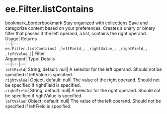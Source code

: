  
#  ee.Filter.listContains 
bookmark_borderbookmark Stay organized with collections  Save and categorize content based on your preferences.
Creates a unary or binary filter that passes if the left operand, a list, contains the right operand. 
Usage| Returns  
---|---  
`ee.Filter.listContains( _leftField_, _rightValue_, _rightField_, _leftValue_)`| Filter  
Argument| Type| Details  
---|---|---  
`leftField`| String, default: null| A selector for the left operand. Should not be specified if leftValue is specified.  
`rightValue`| Object, default: null| The value of the right operand. Should not be specified if rightField is specified.  
`rightField`| String, default: null| A selector for the right operand. Should not be specified if rightValue is specified.  
`leftValue`| Object, default: null| The value of the left operand. Should not be specified if leftField is specified.  
